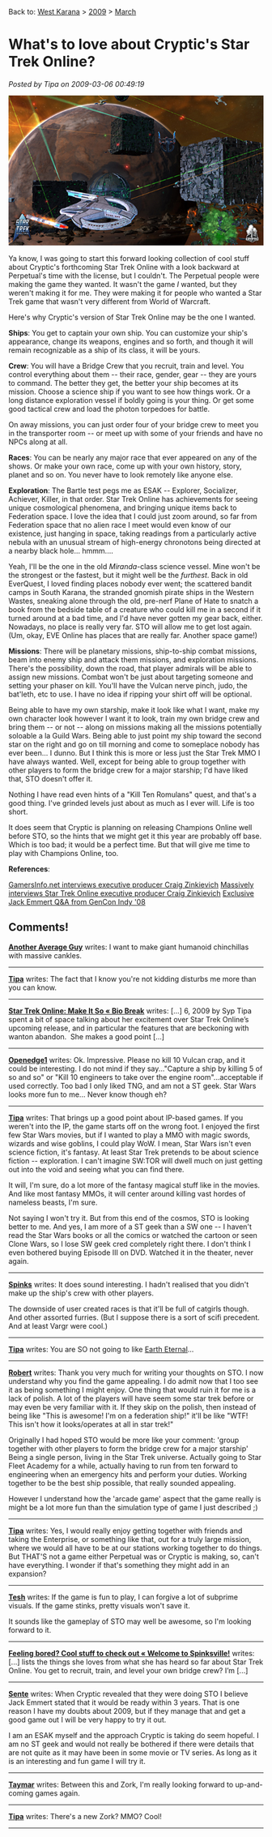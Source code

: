 Back to: [West Karana](/posts/westkarana.md) > [2009](/posts/2009/westkarana.md) > [March](./westkarana.md)
# What's to love about Cryptic's Star Trek Online?

*Posted by Tipa on 2009-03-06 00:49:19*

![sto](../../../uploads/2009/03/sto.jpg "sto")

Ya know, I was going to start this forward looking collection of cool stuff about Cryptic's forthcoming Star Trek Online with a look backward at Perpetual's time with the license, but I couldn't. The Perpetual people were making the game they wanted. It wasn't the game *I* wanted, but they weren't making it for me. They were making it for people who wanted a Star Trek game that wasn't very different from World of Warcraft.

Here's why Cryptic's version of Star Trek Online may be the one I wanted.

**Ships**: You get to captain your own ship. You can customize your ship's appearance, change its weapons, engines and so forth, and though it will remain recognizable as a ship of its class, it will be yours.

**Crew**: You will have a Bridge Crew that you recruit, train and level. You control everything about them -- their race, gender, gear -- they are yours to command. The better they get, the better your ship becomes at its mission. Choose a science ship if you want to see how things work. Or a long distance exploration vessel if boldly going is your thing. Or get some good tactical crew and load the photon torpedoes for battle.

On away missions, you can just order four of your bridge crew to meet you in the transporter room -- or meet up with some of your friends and have no NPCs along at all.

**Races**: You can be nearly any major race that ever appeared on any of the shows. Or make your own race, come up with your own history, story, planet and so on. You never have to look remotely like anyone else.

**Exploration**: The Bartle test pegs me as ESAK -- Explorer, Socializer, Achiever, Killer, in that order. Star Trek Online has achievements for seeing unique cosmological phenomena, and bringing unique items back to Federation space. I love the idea that I could just zoom around, so far from Federation space that no alien race I meet would even know of our existence, just hanging in space, taking readings from a particularly active nebula with an unusual stream of high-energy chronotons being directed at a nearby black hole... hmmm....

Yeah, I'll be the one in the old *Miranda*-class science vessel. Mine won't be the strongest or the fastest, but it might well be the *furthest*. Back in old EverQuest, I loved finding places nobody ever went; the scattered bandit camps in South Karana, the stranded gnomish pirate ships in the Western Wastes, sneaking alone through the old, pre-nerf Plane of Hate to snatch a book from the bedside table of a creature who could kill me in a second if it turned around at a bad time, and I'd have never gotten my gear back, either. Nowadays, no place is really very far. STO will allow me to get lost again. (Um, okay, EVE Online has places that are really far. Another space game!)

**Missions**: There will be planetary missions, ship-to-ship combat missions, beam into enemy ship and attack them missions, and exploration missions. There's the possibility, down the road, that player admirals will be able to assign new missions. Combat won't be just about targeting someone and setting your phaser on kill. You'll have the Vulcan nerve pinch, judo, the bat'leth, etc to use. I have no idea if ripping your shirt off will be optional.

Being able to have my own starship, make it look like what I want, make my own character look however I want it to look, train my own bridge crew and bring them -- or not -- along on missions making all the missions potentially soloable a la Guild Wars. Being able to just point my ship toward the second star on the right and go on till morning and come to someplace nobody has ever been... I dunno. But I think this is more or less just the Star Trek MMO I have always wanted. Well, except for being able to group together with other players to form the bridge crew for a major starship; I'd have liked that, STO doesn't offer it.

Nothing I have read even hints of a "Kill Ten Romulans" quest, and that's a good thing. I've grinded levels just about as much as I ever will. Life is too short.

It does seem that Cryptic is planning on releasing Champions Online well before STO, so the hints that we might get it this year are probably off base. Which is too bad; it would be a perfect time. But that will give me time to play with Champions Online, too.

**References**:

[GamersInfo.net interviews executive producer Craig Zinkievich](http://www.gamersinfo.net/articles/2418-star-trek-online)
[Massively interviews Star Trek Online executive producer Craig Zinkievich](http://www.massively.com/2009/02/27/massively-interviews-star-trek-online-executive-producer-craig-z/)
[Exclusive Jack Emmert Q&A from GenCon Indy '08](http://www.tentonhammer.com/node/41253)


## Comments!

**[Another Average Guy](http://anotheraverageguy.wordpress.com)** writes: I want to make giant humanoid chinchillas with massive cankles.

---

**[Tipa](https://chasingdings.com)** writes: The fact that I know you're not kidding disturbs me more than you can know.

---

**[Star Trek Online: Make It So &laquo; Bio Break](http://biobreak.wordpress.com/2009/03/06/star-trek-online-make-it-so/)** writes: [...] 6, 2009 by Syp Tipa spent a bit of space talking about her excitement over Star Trek Online’s upcoming release, and in particular the features that are beckoning with wanton abandon.  She makes a good point [...]

---

**[Openedge1](http://simple-n-complex.blogspot.com)** writes: Ok. Impressive. Please no kill 10 Vulcan crap, and it could be interesting. I do not mind if they say..."Capture a ship by killing 5 of so and so" or "Kill 10 engineers to take over the engine room"...acceptable if used correctly.
Too bad I only liked TNG, and am not a ST geek. Star Wars looks more fun to me...
Never know though eh?

---

**[Tipa](https://chasingdings.com)** writes: That brings up a good point about IP-based games. If you weren't into the IP, the game starts off on the wrong foot. I enjoyed the first few Star Wars movies, but if I wanted to play a MMO with magic swords, wizards and wise goblins, I could play WoW. I mean, Star Wars isn't even science fiction, it's fantasy. At least Star Trek pretends to be about science fiction -- exploration. I can't imagine SW:TOR will dwell much on just getting out into the void and seeing what you can find there.

It will, I'm sure, do a lot more of the fantasy magical stuff like in the movies. And like most fantasy MMOs, it will center around killing vast hordes of nameless beasts, I'm sure.

Not saying I won't try it. But from this end of the cosmos, STO is looking better to me. And yes, I am more of a ST geek than a SW one -- I haven't read the Star Wars books or all the comics or watched the cartoon or seen Clone Wars, so I lose SW geek cred completely right there. I don't think I even bothered buying Episode III on DVD. Watched it in the theater, never again.

---

**[Spinks](http://spinksville.wordpress.com/)** writes: It does sound interesting. I hadn't realised that you didn't make up the ship's crew with other players.

The downside of user created races is that it'll be full of catgirls though. And other assorted furries. (But I suppose there is a sort of scifi precedent. And at least Vargr were cool.)

---

**[Tipa](https://chasingdings.com)** writes: You are SO not going to like [Earth Eternal](http://www.eartheternal.com)...

---

**[Robert](http://worldofsolitaire.com)** writes: Thank you very much for writing your thoughts on STO.
I now understand why you find the game appealing. I do admit now that I too see it as being something I might enjoy.
One thing that would ruin it for me is a lack of polish. A lot of the players will have seem some star trek before or may even be very familiar with it. If they skip on the polish, then instead of being like "This is awesome! I'm on a federation ship!" it'll be like "WTF! This isn't how it looks/operates at all in star trek!"

Originally I had hoped STO would be more like your comment: 'group together with other players to form the bridge crew for a major starship'
Being a single person, living in the Star Trek universe. Actually going to Star Fleet Academy for a while, actually having to run from ten forward to engineering when an emergency hits and perform your duties. Working together to be the best ship possible, that really sounded appealing.

However I understand how the 'arcade game' aspect that the game really is might be a lot more fun than the simulation type of game I just described ;)

---

**[Tipa](https://chasingdings.com)** writes: Yes, I would really enjoy getting together with friends and taking the Enterprise, or something like that, out for a truly large mission, where we would all have to be at our stations working together to do things. But THAT'S not a game either Perpetual was or Cryptic is making, so, can't have everything. I wonder if that's something they might add in an expansion?

---

**[Tesh](http://tishtoshtesh.wordpress.com/)** writes: If the game is fun to play, I can forgive a lot of subprime visuals. If the game stinks, pretty visuals won't save it.

It sounds like the gameplay of STO may well be awesome, so I'm looking forward to it.

---

**[Feeling bored? Cool stuff to check out &laquo; Welcome to Spinksville!](http://spinksville.wordpress.com/2009/03/07/feeling-bored-cool-stuff-to-check-out/)** writes: [...] lists the things she loves from what she has heard so far about Star Trek Online. You get to recruit, train, and level your own bridge crew? I’m [...]

---

**[Sente](http://adingworld.wordpress.com)** writes: When Cryptic revealed that they were doing STO I believe Jack Emmert stated that it would be ready within 3 years. That is one reason I have my doubts about 2009, but if they manage that and get a good game out I will be very happy to try it out.

I am an ESAK myself and the approach Cryptic is taking do seem hopeful. I am no ST geek and would not really be bothered if there were details that are not quite as it may have been in some movie or TV series. As long as it is an interesting and fun game I will try it.

---

**[Taymar](http://www.mmorpg-info.org/)** writes: Between this and Zork, I'm really looking forward to up-and-coming games again.

---

**[Tipa](https://chasingdings.com)** writes: There's a new Zork? MMO? Cool!

---

